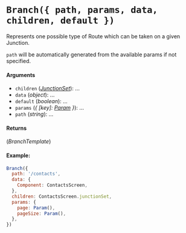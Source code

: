 # `Branch({ path, params, data, children, default })`

Represents one possible type of Route which can be taken on a given Junction.

`path` will be automatically generated from the available params if not specified.

#### Arguments

* `children` (*[JunctionSet](JunctionSet.md)*): ...
* `data` (*object*): ...
* `default` (*boolean*): ...
* `params` (*{ [key]: [Param](Param.md) }*): ...
* `path` (*string*): ...

#### Returns

(*BranchTemplate*) 

#### Example:

```js
Branch({
  path: '/contacts',
  data: {
    Component: ContactsScreen,
  },
  children: ContactsScreen.junctionSet,
  params: {
    page: Param(),
    pageSize: Param(),
  },
})
```
